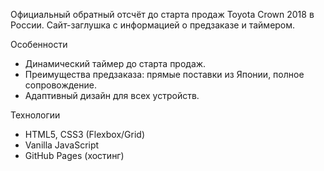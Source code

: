 Официальный обратный отсчёт до старта продаж Toyota Crown 2018 в России. Сайт-заглушка с информацией о предзаказе и таймером.

Особенности
- Динамический таймер до старта продаж.
- Преимущества предзаказа: прямые поставки из Японии, полное сопровождение.
- Адаптивный дизайн для всех устройств.

Технологии
- HTML5, CSS3 (Flexbox/Grid)
- Vanilla JavaScript
- GitHub Pages (хостинг)
